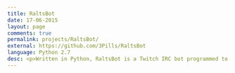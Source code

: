 ```yaml
---
title: RaltsBot
date: 17-06-2015
layout: page
comments: true
permalink: projects/RaltsBot/
external: https://github.com/3Pills/RaltsBot
language: Python 2.7
desc: <p>Written in Python, RaltsBot is a Twitch IRC bot programmed to do just about anything you could want a bot to do. Rivalling CleverBot in intelligence (i.e. not intelligent at all), this bot can respond to chatters, attempting to converse with the masses. On top of this he also has command support, for some fun quirky little chat stuff.</p>
---
```

